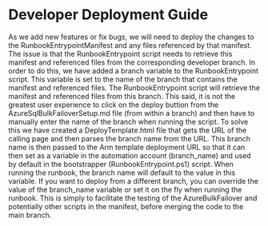 # Developer Deployment Guide
As we add new features or fix bugs, we will need to deploy the changes to the RunbookEntrypointManifest and any files referenced by that manifest. The issue is that the RunbookEntrypoint script needs to retrieve this manifest and referenced files from the corresponding developer branch. In order to do this, we have added a branch variable to the RunbookEntrypoint script. This variable is set to the name of the branch that contains the manifest and referenced files. The RunbookEntrypoint script will retrieve the manifest and referenced files from this branch. This said, it is not the greatest user experience to click on the deploy buttion from the AzureSqlBulkFailoverSetup.md file (from within a branch) and then have to manually enter the name of the branch when running the script. To solve this we have created a DeployTemplate.html file that gets the URL of the calling page and then parses the branch name from the URL. This branch name is then passed to the Arm template deployment URL so that it can then set as a variable in the automation account (branch_name) and used by default in the bootstrapper (RunbookEntrypoint.ps1) script.
When running the runbook, the branch name will default to the value in this variable. If you want to deploy from a different branch, you can override the value of the branch_name variable or set it on the fly when running the runbook. This is simply to facilitate the testing of the AzureBulkFailover and potentially other scripts in the manifest, before merging the code to the main branch.